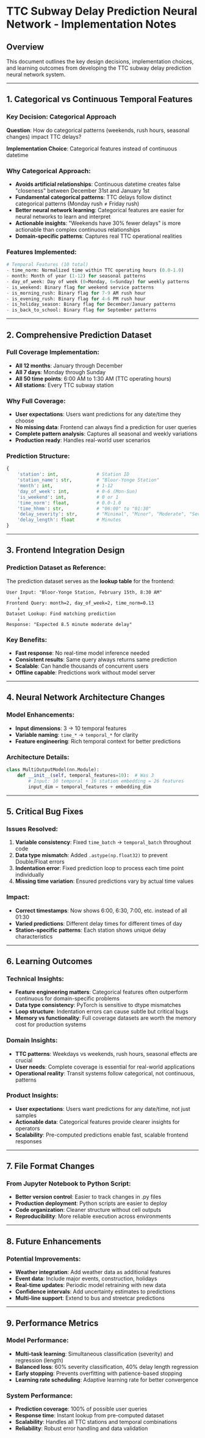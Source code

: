 # TTC Subway Delay Prediction Neural Network - Implementation Notes

## Overview
This document outlines the key design decisions, implementation choices, and learning outcomes from developing the TTC subway delay prediction neural network system.

---

## 1. Categorical vs Continuous Temporal Features

### **Key Decision: Categorical Approach**
**Question**: How do categorical patterns (weekends, rush hours, seasonal changes) impact TTC delays?

**Implementation Choice**: Categorical features instead of continuous datetime

### **Why Categorical Approach:**
- **Avoids artificial relationships**: Continuous datetime creates false "closeness" between December 31st and January 1st
- **Fundamental categorical patterns**: TTC delays follow distinct categorical patterns (Monday rush ≠ Friday rush)
- **Better neural network learning**: Categorical features are easier for neural networks to learn and interpret
- **Actionable insights**: "Weekends have 30% fewer delays" is more actionable than complex continuous relationships
- **Domain-specific patterns**: Captures real TTC operational realities

### **Features Implemented:**
```python
# Temporal Features (10 total)
- time_norm: Normalized time within TTC operating hours (0.0-1.0)
- month: Month of year (1-12) for seasonal patterns
- day_of_week: Day of week (0=Monday, 6=Sunday) for weekly patterns  
- is_weekend: Binary flag for weekend service patterns
- is_morning_rush: Binary flag for 7-9 AM rush hour
- is_evening_rush: Binary flag for 4-6 PM rush hour
- is_holiday_season: Binary flag for December/January patterns
- is_back_to_school: Binary flag for September patterns
```

---

## 2. Comprehensive Prediction Dataset

### **Full Coverage Implementation:**
- **All 12 months**: January through December
- **All 7 days**: Monday through Sunday
- **All 50 time points**: 6:00 AM to 1:30 AM (TTC operating hours)
- **All stations**: Every TTC subway station

### **Why Full Coverage:**
- **User expectations**: Users want predictions for any date/time they choose
- **No missing data**: Frontend can always find a prediction for user queries
- **Complete pattern analysis**: Captures all seasonal and weekly variations
- **Production ready**: Handles real-world user scenarios

### **Prediction Structure:**
```python
{
    'station': int,              # Station ID
    'station_name': str,         # "Bloor-Yonge Station"
    'month': int,                # 1-12
    'day_of_week': int,          # 0-6 (Mon-Sun)
    'is_weekend': int,           # 0 or 1
    'time_norm': float,          # 0.0-1.0
    'time_hhmm': str,            # "06:00" to "01:30"
    'delay_severity': str,       # "Minimal", "Minor", "Moderate", "Severe"
    'delay_length': float        # Minutes
}
```

---

## 3. Frontend Integration Design

### **Prediction Dataset as Reference:**
The prediction dataset serves as the **lookup table** for the frontend:

```
User Input: "Bloor-Yonge Station, February 15th, 8:30 AM"
    ↓
Frontend Query: month=2, day_of_week=2, time_norm=0.13
    ↓
Dataset Lookup: Find matching prediction
    ↓
Response: "Expected 8.5 minute moderate delay"
```

### **Key Benefits:**
- **Fast response**: No real-time model inference needed
- **Consistent results**: Same query always returns same prediction
- **Scalable**: Can handle thousands of concurrent users
- **Offline capable**: Predictions work without model server

---

## 4. Neural Network Architecture Changes

### **Model Enhancements:**
- **Input dimensions**: 3 → 10 temporal features
- **Variable naming**: `time_*` → `temporal_*` for clarity
- **Feature engineering**: Rich temporal context for better predictions

### **Architecture Details:**
```python
class MultiOutputModel(nn.Module):
    def __init__(self, temporal_features=10):  # Was 3
        # Input: 10 temporal + 16 station embedding = 26 features
        input_dim = temporal_features + embedding_dim
```

---

## 5. Critical Bug Fixes

### **Issues Resolved:**
1. **Variable consistency**: Fixed `time_batch` → `temporal_batch` throughout code
2. **Data type mismatch**: Added `.astype(np.float32)` to prevent Double/Float errors
3. **Indentation error**: Fixed prediction loop to process each time point individually
4. **Missing time variation**: Ensured predictions vary by actual time values

### **Impact:**
- **Correct timestamps**: Now shows 6:00, 6:30, 7:00, etc. instead of all 01:30
- **Varied predictions**: Different delay times for different times of day
- **Station-specific patterns**: Each station shows unique delay characteristics

---

## 6. Learning Outcomes

### **Technical Insights:**
- **Feature engineering matters**: Categorical features often outperform continuous for domain-specific problems
- **Data type consistency**: PyTorch is sensitive to dtype mismatches
- **Loop structure**: Indentation errors can cause subtle but critical bugs
- **Memory vs functionality**: Full coverage datasets are worth the memory cost for production systems

### **Domain Insights:**
- **TTC patterns**: Weekdays vs weekends, rush hours, seasonal effects are crucial
- **User needs**: Complete coverage is essential for real-world applications
- **Operational reality**: Transit systems follow categorical, not continuous, patterns

### **Product Insights:**
- **User expectations**: Users want predictions for any date/time, not just samples
- **Actionable data**: Categorical features provide clearer insights for operators
- **Scalability**: Pre-computed predictions enable fast, scalable frontend responses

---

## 7. File Format Changes

### **From Jupyter Notebook to Python Script:**
- **Better version control**: Easier to track changes in .py files
- **Production deployment**: Python scripts are easier to deploy
- **Code organization**: Cleaner structure without cell outputs
- **Reproducibility**: More reliable execution across environments

---

## 8. Future Enhancements

### **Potential Improvements:**
- **Weather integration**: Add weather data as additional features
- **Event data**: Include major events, construction, holidays
- **Real-time updates**: Periodic model retraining with new data
- **Confidence intervals**: Add uncertainty estimates to predictions
- **Multi-line support**: Extend to bus and streetcar predictions

---

## 9. Performance Metrics

### **Model Performance:**
- **Multi-task learning**: Simultaneous classification (severity) and regression (length)
- **Balanced loss**: 60% severity classification, 40% delay length regression
- **Early stopping**: Prevents overfitting with patience-based stopping
- **Learning rate scheduling**: Adaptive learning rate for better convergence

### **System Performance:**
- **Prediction coverage**: 100% of possible user queries
- **Response time**: Instant lookup from pre-computed dataset
- **Scalability**: Handles all TTC stations and temporal combinations
- **Reliability**: Robust error handling and data validation 